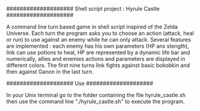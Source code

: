 #################### Shell script project : Hyrule Castle ####################

A command line turn based game in shell script inspired of the Zelda Universe. Each turn the program asks you to choose an action (attack, heal or run) to use against an enemy while he can only attack. Several features are implemented : each enemy has his own parameters (HP ans stength), link can use potions to heal, HP are represented by a dynamic life bar and numerically, allies and enemies actions and parameters are displayed in different colors. The first nine turns link fights against basic bokobkin and then against Ganon in the last turn.

#################### Use ####################

In your Unix terminal go to the folder containing the file hyrule_castle.sh then use the command line "./hyrule_castle.sh" to execute the program.
